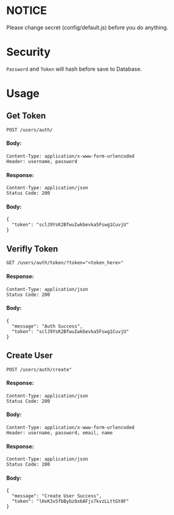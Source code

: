 # NOTICE
Please change secret (config/default.js) before you do anything.

# Security
```Password``` and ```Token``` will hash before save to Database.

# Usage
## Get Token
```POST /users/auth/```
<br />
#### Body:
```
Content-Type: application/x-www-form-urlencoded
Header: username, password
```
#### Response:
```
Content-Type: application/json
Status Code: 200
```
#### Body:
```
{
  "token": "sclJ9YsK2BfwuIwkbevka5Fswg1CuvjU"
}
```

## Verifly Token
```GET /users/auth/token/?token="<token_here>"```

#### Response:
```
Content-Type: application/json
Status Code: 200
```

#### Body:
```
{
  "message": "Auth Success",
  "token": "sclJ9YsK2BfwuIwkbevka5Fswg1CuvjU"
}
```

## Create User

```POST /users/auth/create"```

#### Response:
```
Content-Type: application/json
Status Code: 200
```
#### Body:
```
Content-Type: application/x-www-form-urlencoded
Header: username, password, email, name
```
#### Response:
```
Content-Type: application/json
Status Code: 200
```
#### Body:
```
{
  "message": "Create User Success",
  "token": "lHxK3xSfbBybzOxbAFjs7kvzLLttGt0F"
}
```
